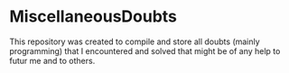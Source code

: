 # MiscellaneousDoubts
This repository was created to compile and store all doubts (mainly programming) that I encountered and solved that might be of any help to futur me and to others. 
